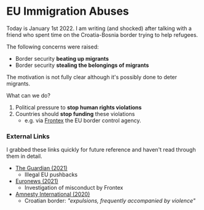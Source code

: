 # EU Immigration Abuses
Today is January 1st 2022. I am writing (and shocked) after talking with a friend who spent time on the Croatia-Bosnia border trying to help refugees.

The following concerns were raised:
* Border security **beating up migrants**
* Border security **stealing the belongings of migrants**

The motivation is not fully clear although it's possibly done to deter migrants.

What can we do?
1. Political pressure to **stop human rights violations**
2. Countries should **stop funding** these violations
     * e.g. via [Frontex](https://frontex.europa.eu/) the EU border control agency.

### External Links
I grabbed these links quickly for future reference and haven't read through them in detail.
* [The Guardian (2021)](https://www.theguardian.com/global-development/2021/may/05/revealed-2000-refugee-deaths-linked-to-eu-pushbacks)
    * Illegal EU pushbacks
* [Euronews (2021)](https://www.euronews.com/2021/01/20/eu-migration-chief-urges-frontex-to-clarify-pushback-allegations)
    * Investigation of misconduct by Frontex
* [Amnesty International (2020)](https://www.amnesty.org/en/location/europe-and-central-asia/croatia/report-croaita/)
    * Croatian border: *"expulsions, frequently accompanied by violence"*
